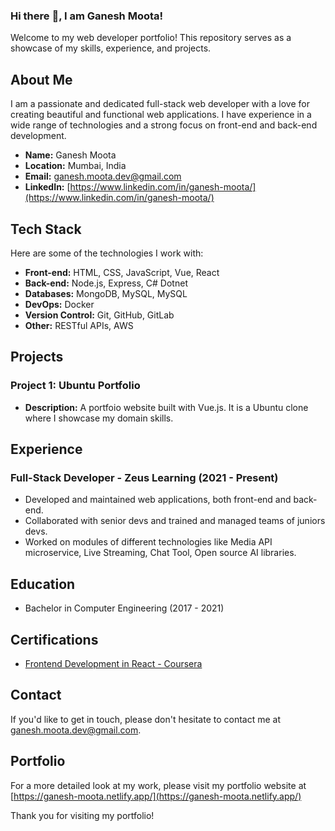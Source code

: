 ### Hi there :wave:, I am Ganesh Moota!

Welcome to my web developer portfolio! This repository serves as a showcase of my skills, experience, and projects. 

## About Me

I am a passionate and dedicated full-stack web developer with a love for creating beautiful and functional web applications. I have experience in a wide range of technologies and a strong focus on front-end and back-end development.

- **Name:** Ganesh Moota
- **Location:** Mumbai, India
- **Email:** ganesh.moota.dev@gmail.com
- **LinkedIn:** [https://www.linkedin.com/in/ganesh-moota/](https://www.linkedin.com/in/ganesh-moota/)

## Tech Stack

Here are some of the technologies I work with:

- **Front-end:** HTML, CSS, JavaScript, Vue, React
- **Back-end:** Node.js, Express, C# Dotnet
- **Databases:** MongoDB, MySQL, MySQL
- **DevOps:** Docker
- **Version Control:** Git, GitHub, GitLab
- **Other:** RESTful APIs, AWS

## Projects

### Project 1: Ubuntu Portfolio
- **Description:** A portfoio website built with Vue.js. It is a Ubuntu clone where I showcase my domain skills.

## Experience

### Full-Stack Developer - Zeus Learning (2021 - Present)
- Developed and maintained web applications, both front-end and back-end.
- Collaborated with senior devs and trained and managed teams of juniors devs.
- Worked on modules of different technologies like Media API microservice, Live Streaming, Chat Tool, Open source AI libraries. 

## Education

- Bachelor in Computer Engineering (2017 - 2021)

## Certifications

- [Frontend Development in React - Coursera](https://www.coursera.org/account/accomplishments/records/XHVXHNBDVQDF)

## Contact

If you'd like to get in touch, please don't hesitate to contact me at ganesh.moota.dev@gmail.com.

## Portfolio

For a more detailed look at my work, please visit my portfolio website at [https://ganesh-moota.netlify.app/](https://ganesh-moota.netlify.app/)

Thank you for visiting my portfolio!

